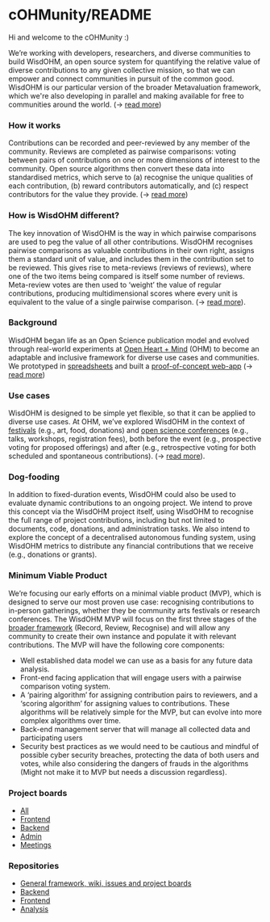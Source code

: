 # cOHMunity/README

Hi and welcome to the cOHMunity :)

We’re working with developers, researchers, and diverse communities to build WisdOHM, an open source system for quantifying the relative value of diverse contributions to any given collective mission, so that we can empower and connect communities in pursuit of the common good. WisdOHM is our particular version of the broader Metavaluation framework, which we're also developing in parallel and making available for free to communities around the world.  (-> [read more](https://github.com/openheartmind/WISDOM/wiki))

### How it works
Contributions can be recorded and peer-reviewed by any member of the community. Reviews are completed as pairwise comparisons: voting between pairs of contributions on one or more dimensions of interest to the community. Open source algorithms then convert these data into standardised metrics, which serve to (a) recognise the unique qualities of each contribution, (b) reward contributors automatically, and (c) respect contributors for the value they provide. (-> [read more](https://github.com/openheartmind/WISDOM/wiki/Core-Model))

### How is WisdOHM different?
The key innovation of WisdOHM is the way in which pairwise comparisons are used to peg the value of all other contributions. WisdOHM recognises pairwise comparisons as valuable contributions in their own right, assigns them a standard unit of value, and includes them in the contribution set to be reviewed. This gives rise to meta-reviews (reviews of reviews), where one of the two items being compared is itself some number of reviews. Meta-review votes are then used to ‘weight’ the value of regular contributions, producing multidimensional scores where every unit is equivalent to the value of a single pairwise comparison.  (-> [read more](https://github.com/openheartmind/WISDOM/wiki)). 

### Background
WisdOHM began life as an Open Science publication model and evolved through real-world experiments at [Open Heart + Mind](https://openheartmind.org/) (OHM) to become an adaptable and inclusive framework for diverse use cases and communities. We prototyped in [spreadsheets](https://docs.google.com/spreadsheets/d/1kQJM2kEVulzwXBQZuvR46wxaQY5_ohm0rbndIkdEkSE/edit?usp=sharing) and built a [proof-of-concept web-app](https://wisdohm.openheartmind.org/) (-> [read more](https://github.com/openheartmind/WISDOM/wiki/Development-History))

### Use cases
WisdOHM is designed to be simple yet flexible, so that it can be applied to diverse use cases. At OHM, we’ve explored WisdOHM in the context of [festivals](https://openheartmind.org/wisdom-prototype-tiny-ohm-1/) (e.g., art, food, donations) and [open science conferences](https://openheartmind.org/wisdom-x-aimos-conference/) (e.g., talks, workshops, registration fees), both before the event (e.g., prospective voting for proposed offerings) and after (e.g., retrospective voting for both scheduled and spontaneous contributions).  (-> [read more](https://github.com/openheartmind/WISDOM/wiki/Development-History)).

### Dog-fooding
In addition to fixed-duration events, WisdOHM could also be used to evaluate dynamic contributions to an ongoing project. We intend to prove this concept via the WisdOHM project itself, using WisdOHM to recognise the full range of project contributions, including but not limited to documents, code, donations, and administration tasks. We also intend to explore the concept of a decentralised autonomous funding system, using WisdOHM metrics to distribute any financial contributions that we receive (e.g., donations or grants).

### Minimum Viable Product
We’re focusing our early efforts on a minimal viable product (MVP), which is designed to serve our most proven use case: recognising contributions to in-person gatherings, whether they be community arts festivals or research conferences. The WisdOHM MVP will focus on the first three stages of the [broader framework](https://github.com/openheartmind/cOHMunity/wiki/Core-Model) (Record, Review, Recognise) and will allow any community to create their own instance and populate it with relevant contributions. The MVP will have the following core components:

- Well established data model we can use as a basis for any future data analysis.
- Front-end facing application that will engage users with a pairwise comparison voting system. 
- A ‘pairing algorithm’ for assigning contribution pairs to reviewers, and a ‘scoring algorithm’ for assigning values to contributions. These algorithms will be relatively simple for the MVP, but can evolve into more complex algorithms over time. 
- Back-end management server that will manage all collected data and participating users
- Security best practices as we would need to be cautious and mindful of possible cyber security breaches, protecting the data of both users and votes, while also considering the dangers of frauds in the algorithms (Might not make it to MVP but needs a discussion regardless).

### Project boards
- [All](https://github.com/orgs/openheartmind/projects)
- [Frontend](https://github.com/orgs/openheartmind/projects/21)
- [Backend](https://github.com/orgs/openheartmind/projects/17)
- [Admin](https://github.com/orgs/openheartmind/projects/9)
- [Meetings](https://github.com/orgs/openheartmind/projects/12)

### Repositories
- [General framework, wiki, issues and project boards](https://github.com/openheartmind/WISDOM)
- [Backend](https://github.com/openheartmind/WISDOM-Backend-MVP)
- [Frontend](https://github.com/openheartmind/WISDOM-Frontend-MVP)
- [Analysis](https://github.com/openheartmind/WISDOM-Analysis-MVP)
